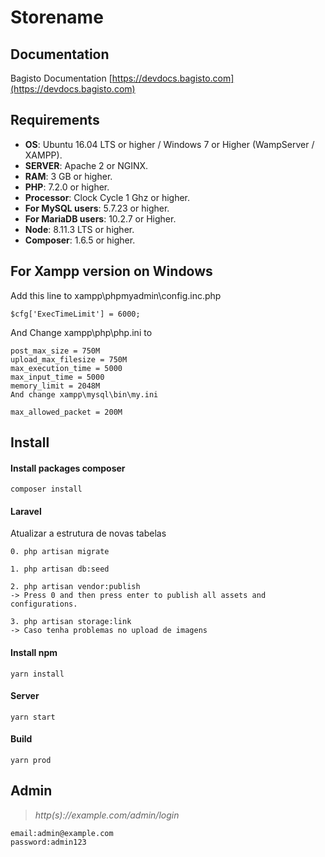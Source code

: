 # Storename

## Documentation

Bagisto Documentation [https://devdocs.bagisto.com](https://devdocs.bagisto.com)

## Requirements

* **OS**: Ubuntu 16.04 LTS or higher / Windows 7 or Higher (WampServer / XAMPP).
* **SERVER**: Apache 2 or NGINX.
* **RAM**: 3 GB or higher.
* **PHP**: 7.2.0 or higher.
* **Processor**: Clock Cycle 1 Ghz or higher.
* **For MySQL users**: 5.7.23 or higher.
* **For MariaDB users**: 10.2.7 or Higher.
* **Node**: 8.11.3 LTS or higher.
* **Composer**: 1.6.5 or higher.

## For Xampp version on Windows

Add this line to xampp\phpmyadmin\config.inc.php

```
$cfg['ExecTimeLimit'] = 6000;
```

And Change xampp\php\php.ini to

```
post_max_size = 750M 
upload_max_filesize = 750M   
max_execution_time = 5000
max_input_time = 5000
memory_limit = 2048M
And change xampp\mysql\bin\my.ini

max_allowed_packet = 200M
```

## Install

#### Install packages composer

```
composer install
```

#### Laravel

Atualizar a estrutura de novas tabelas

~~~
0. php artisan migrate
~~~

~~~
1. php artisan db:seed
~~~

~~~
2. php artisan vendor:publish
-> Press 0 and then press enter to publish all assets and configurations.
~~~

~~~
3. php artisan storage:link
-> Caso tenha problemas no upload de imagens
~~~

#### Install npm

```
yarn install
```

#### Server

```
yarn start
```

#### Build

```
yarn prod
```

## Admin

> *http(s)://example.com/admin/login*

~~~
email:admin@example.com
password:admin123
~~~